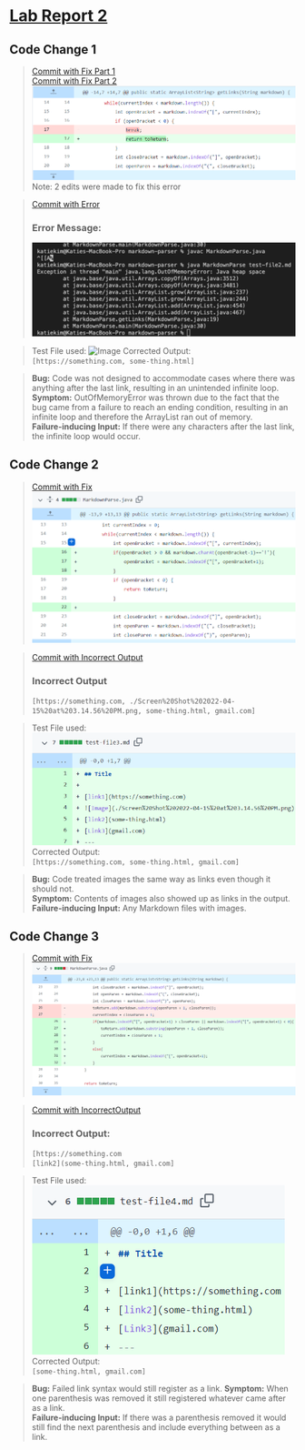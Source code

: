 # [Lab Report 2](lab-report-2-week-4.html)

## __Code Change 1__
>[Commit with Fix Part 1](https://github.com/katieki/markdown-parser/commit/60e824a454c660a0e3602ecc67dc65e53082ff69)   
>[Commit with Fix Part 2](https://github.com/katieki/markdown-parser/commit/4bd8bf81655694b30db092140d56f78b7316ee4b)
>![Image](./Lab2Images/Error1/Error1CodeChangev2.png)
>Note: 2 edits were made to fix this error

>[Commit with Error](https://github.com/katieki/markdown-parser/commit/5f7bf972d79864ea642c971cab6749c39eb4c445)
>### Error Message:
>![Image](./Lab2Images/Error1/BreakingError1.png)

>Test File used:
>![Image](./Lab2Images/TestFileError1.png)
>Corrected Output:   
>```[https://something.com, some-thing.html]```

>__Bug:__ Code was not designed to accommodate cases where there was anything after the last link, resulting in an unintended infinite loop.  
>__Symptom:__ OutOfMemoryError was thrown due to the fact that the bug came from a failure to reach an ending condition, resulting in an infinite loop and therefore the ArrayList ran out of memory.   
>__Failure-inducing Input:__ If there were any characters after the last link, the infinite loop would occur. 

## __Code Change 2__
>[Commit with Fix](https://github.com/katieki/markdown-parser/commit/8747fdc45a7e70d63399ccf797944d69cb29b4a7)   
>![Image](./Lab2Images/Error2/Error2CodeChange.png)

>[Commit with Incorrect Output](https://github.com/katieki/markdown-parser/commit/4bd8bf81655694b30db092140d56f78b7316ee4b)
>### Incorrect Output
>```[https://something.com, ./Screen%20Shot%202022-04-15%20at%203.14.56%20PM.png, some-thing.html, gmail.com]```

>Test File used:
>![Image](./Lab2Images/Error2/TestFileError2.png)
>Corrected Output:   
>```[https://something.com, some-thing.html, gmail.com]```

>__Bug:__ Code treated images the same way as links even though it should not.  
>__Symptom:__ Contents of images also showed up as links in the output.  
>__Failure-inducing Input:__ Any Markdown files with images. 

## __Code Change 3__
>[Commit with Fix](https://github.com/katieki/markdown-parser/commit/08b1902554e6e590be42e2b77be7cabdfae01bbc)   
>![Image](./Lab2Images/Error3/Error3CodeChange.png)

>[Commit with IncorrectOutput](https://github.com/katieki/markdown-parser/commit/8747fdc45a7e70d63399ccf797944d69cb29b4a7)
>### Incorrect Output:
>```[https://something.com```   
>```[link2](some-thing.html, gmail.com]```

>Test File used:
>![Image](./Lab2Images/Error3/TestFileError3.png)
>Corrected Output:   
>```[some-thing.html, gmail.com]```

>__Bug:__ Failed link syntax would still register as a link.
>__Symptom:__ When one parenthesis was removed it still registered whatever came after as a link.    
>__Failure-inducing Input:__ If there was a parenthesis removed it would still find the next parenthesis and include everything between as a link.